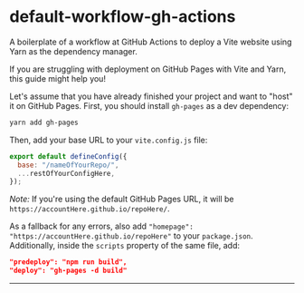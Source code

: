 # default-workflow-gh-actions

A boilerplate of a workflow at GitHub Actions to deploy a Vite website using Yarn as the dependency manager.

If you are struggling with deployment on GitHub Pages with Vite and Yarn, this guide might help you!

Let's assume that you have already finished your project and want to "host" it on GitHub Pages. First, you should install `gh-pages` as a dev dependency:
  ```bash
  yarn add gh-pages
  ```

Then, add your base URL to your `vite.config.js` file:
```javascript
export default defineConfig({
  base: "/nameOfYourRepo/",
  ...restOfYourConfigHere,
});
```
*Note:* If you're using the default GitHub Pages URL, it will be `https://accountHere.github.io/repoHere/`.

As a fallback for any errors, also add `"homepage": "https://accountHere.github.io/repoHere"` to your `package.json`. Additionally, inside the `scripts` property of the same file, add:
```json
"predeploy": "npm run build",
"deploy": "gh-pages -d build"
```

---
